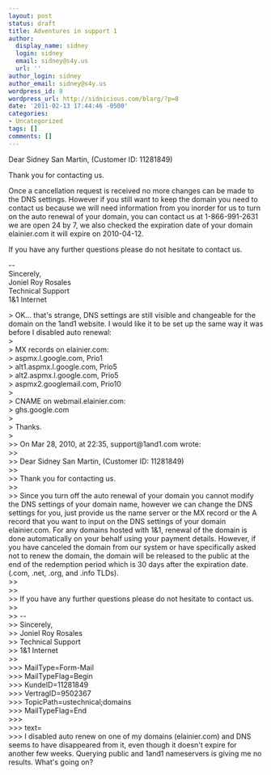 ```yaml
---
layout: post
status: draft
title: Adventures in support 1
author:
  display_name: sidney
  login: sidney
  email: sidney@s4y.us
  url: ''
author_login: sidney
author_email: sidney@s4y.us
wordpress_id: 8
wordpress_url: http://sidnicious.com/blarg/?p=8
date: '2011-02-13 17:44:46 -0500'
categories:
- Uncategorized
tags: []
comments: []
---
```

<p>Dear Sidney San Martin, (Customer ID: 11281849)</p>
<p>Thank you for contacting us. </p>
<p>Once a cancellation request is received no more changes can be made to the DNS settings. However if you still want to keep the domain you need to contact us because we will need information from you inorder for us to turn on the auto renewal of your domain, you can contact us at 1-866-991-2631 we are open 24 by 7, we also checked the expiration date of your domain elainier.com it will expire on 2010-04-12.</p>
<p>If you have any further questions please do not hesitate to contact us.</p>
<p>--<br />
Sincerely,<br />
Joniel Roy Rosales<br />
Technical Support<br />
1&1 Internet</p>
<p>> OK... that's strange, DNS settings are still visible and changeable for the domain on the 1and1 website. I would like it to be set up the same way it was before I disabled auto renewal:<br />
><br />
> MX records on elainier.com:<br />
> aspmx.l.google.com, Prio1<br />
> alt1.aspmx.l.google.com, Prio5<br />
> alt2.aspmx.l.google.com, Prio5<br />
> aspmx2.googlemail.com, Prio10<br />
><br />
> CNAME on webmail.elainier.com:<br />
> ghs.google.com<br />
><br />
> Thanks.<br />
><br />
>> On Mar 28, 2010, at 22:35, support@1and1.com wrote:<br />
>><br />
>> Dear Sidney San Martin, (Customer ID: 11281849)<br />
>><br />
>> Thank you for contacting us.<br />
>><br />
>> Since you turn off the auto renewal of your domain you cannot modify the DNS settings of your domain name, however we can change the DNS settings for you, just provide us the name server or the MX record or the A record that you want to input on the DNS settings of your domain elainier.com. For any domains hosted with 1&1, renewal of the domain is done automatically on your behalf using your payment details. However, if you have canceled the domain from our system or have specifically asked not to renew the domain, the domain will be released to the public at the end of the redemption period which is 30 days after the expiration date. (.com, .net, .org, and .info TLDs).<br />
>><br />
>><br />
>> If you have any further questions please do not hesitate to contact us.<br />
>><br />
>> --<br />
>> Sincerely,<br />
>> Joniel Roy Rosales<br />
>> Technical Support<br />
>> 1&1 Internet<br />
>><br />
>>> MailType=Form-Mail<br />
>>> MailTypeFlag=Begin<br />
>>> KundeID=11281849<br />
>>> VertragID=9502367<br />
>>> TopicPath=ustechnical;domains<br />
>>> MailTypeFlag=End<br />
>>><br />
>>> text=<br />
>>> I disabled auto renew on one of my domains (elainier.com) and DNS seems to have disappeared from it, even though it doesn't expire  for another few weeks. Querying public and 1and1 nameservers is  giving me no results. What's going on?</p>
